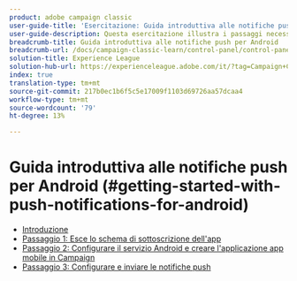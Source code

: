 ```yaml
---
product: adobe campaign classic
user-guide-title: 'Esercitazione: Guida introduttiva alle notifiche push per Android'
user-guide-description: Questa esercitazione illustra i passaggi necessari per inviare notifiche push da  Adobe Campaign a un'app Android.
breadcrumb-title: Guida introduttiva alle notifiche push per Android
breadcrumb-url: /docs/campaign-classic-learn/control-panel/control-panel-overview.html
solution-title: Experience League
solution-hub-url: https://experienceleague.adobe.com/it/?tag=Campaign+Classic#recommended/solutions/campaign
index: true
translation-type: tm+mt
source-git-commit: 217b0ec1b6f5c5e17009f1103d69726aa57dcaa4
workflow-type: tm+mt
source-wordcount: '79'
ht-degree: 13%

---
```



# Guida introduttiva alle notifiche push per Android (#getting-started-with-push-notifications-for-android)

+ [Introduzione](/help/tutorial-getting-started-with-push-notifications-for-android/introduction.md)
+ [Passaggio 1: Esce lo schema di sottoscrizione dell&#39;app](/help/tutorial-getting-started-with-push-notifications-for-android/extending-the-app-subscription-schema.md)
+ [Passaggio 2: Configurare il servizio Android e creare l&#39;applicazione app mobile in Campaign](/help/tutorial-getting-started-with-push-notifications-for-android/configuring-an-android-service-in-campaign.md)
+ [Passaggio 3: Configurare e inviare le notifiche push](/help/tutorial-getting-started-with-push-notifications-for-android/configuring-and-sending-push-notifications.md)
